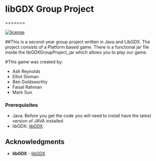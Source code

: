 # libGDX Group Project
=======

[![license](https://img.shields.io/badge/license-MIT-blue.svg)](https://opensource.org/licenses/MIT)


##This is a second-year group project written in Java and LibGDX. The project consists of a Platform based game. There is a functional jar file inside the libGDXGroupProject_jar which allows you to play our game.

#This game was created by:

- Ash Reynolds
- Elliot Sloman
- Ben Goldsworthy
- Faisal Rahman 
- Mark Sun

### Prerequisites
- Java: Before you get the code you will need to install have the latest version of JAVA installed
- libGDX: [libGDX](https://libgdx.badlogicgames.com/)

## Acknowledgments

* **libGDX** - [libGDX](https://libgdx.badlogicgames.com/)
